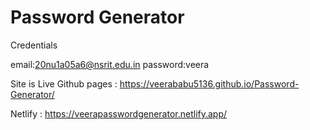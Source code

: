 ﻿# Password Generator
 
 Credentials
 
 email:20nu1a05a6@nsrit.edu.in
 password:veera
 
Site is Live Github pages : https://veerababu5136.github.io/Password-Generator/

Netlify : https://veerapasswordgenerator.netlify.app/

